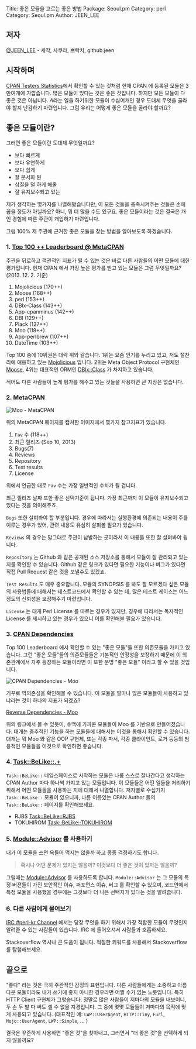 Title:    좋은 모듈을 고르는 좋은 방법
Package:  Seoul.pm
Category: perl
Category: Seoul.pm
Author:   JEEN_LEE

저자
-----

[@JEEN_LEE][twitter-jeen_lee] - 세작, 사쿠라, 쁘락치, github:jeen


시작하며
---------

[CPAN Testers Statistics][home-stats-cpantesters]에서 확인할 수 있는 것처럼 현재 CPAN 에 등록된 모듈은 3만여개에 가깝습니다.
많은 모듈이 있다는 것은 좋은 것입니다.  하지만 모든 모듈이 다 좋은 것은 아닙니다.
*A*라는 일을 하기위한 모듈이 수십여개인 경우 도대체 무엇을 골라야 할지 난감하기 마련입니다.
그럼 우리는 어떻게 좋은 모듈을 골라야 할까요? 


## 좋은 모듈이란?

그러면 좋은 모듈이란 도대체 무엇일까요?

- 보다 빠르게
- 보다 유연하게
- 보다 쉽게
- 잘 문서화 된
- 삽질을 덜 하게 해줄
- 잘 유지보수되고 있는

제가 생각하는 몇가지를 나열해봤습니다만, 이 모든 것들을 충족시켜주는 것들은 손에 꼽을 정도가 아닐까요? 아니, 뭐 더 많을 수도 있구요. 좋은 모듈이라는 것은 결국은 개인 경험에 따른 주관이 개입하기 마련입니다.

그럼 100% 제 주관에 근거한 좋은 모듈을 찾는 방법을 알아보도록 하겠습니다.

### 1. [Top 100 ++ Leaderboard @ MetaCPAN][url-metacpan-leaderboard]

주관을 뒤로하고 객관적인 지표가 될 수 있는 것은 바로 다른 사람들의 어떤 모듈에 대한 평가입니다. 현재 CPAN 에서 가장 높은 평가를 받고 있는 모듈은 그럼 무엇일까요? (2013. 12. 2. 기준)

1. Mojolicious (170++)
2. Moose (168++)
3. perl (153++)
4. DBIx-Class (143++)
5. App-cpanminus (142++)
6. DBI (129++)
7. Plack (127++)
8. Moo (118++)
9. App-perlbrew (107++)
10. DateTime (103++)

Top 100 중에 10위권은 대략 위와 같습니다. 1위는 요즘 인기를 누리고 있고, 저도 절찬리에 애용하고 있는 [Mojolicious][url-mojolicious] 입니다. 2위는 Meta Object Protocol 구현체인 [Moose][url-moose], 4위는 대표적인 ORM인 [DBIx::Class][url-dbic] 가 차지하고 있습니다.

적어도 다른 사람들이 높게 평가를 해주고 있는 것들을 사용하면 큰 지장은 없습니다.

### 2. MetaCPAN

![Moo - MetaCPAN][url-img-metacpan-moo]

위의 MetaCPAN 페이지를 캡쳐한 이미지에서 몇가지 참고지표가 있습니다.

1. `Fav` 수 (118++)
2. 최근 릴리즈 (Sep 10, 2013)
3. Bugs(7)
4. Reviews
5. Repository
6. Test results
7. License

위에서 언급한 대로 `Fav` 수는 가장 일반적인 수치가 될 겁니다.

최근 릴리즈 날짜 또한 좋은 선택기준이 됩니다. 가장 최근까지 이 모듈이 유지보수되고 있다는 것을 의미해주죠.

`Bugs` 또한 살펴봐야 할 부분입니다. 경우에 따라서는 실행환경에 의존되는 내용이 주를 이루는 경우가 있어, 관련 내용도 유심히 살펴볼 필요가 있습니다.

`Reviews` 의 경우는 말그대로 주관이 남발하는 곳이라서 이 내용들 또한 잘 살펴봐야 됩니다.

`Repository` 는 Github 와 같은 공개된 소스 저장소를 통해서 모듈이 잘 관리되고 있는 지를 확인할 수 있습니다. Github 같은 링크가 있다면 필요한 기능이나 버그가 있다면 직접 Pull Request 같은 것을 보낼수도 있겠죠.

`Test Results` 도 매우 중요합니다. 모듈의 SYNOPSIS 를 봐도 잘 모르겠다 싶은 모듈의 사용법들에 대해서는 테스트코드에서 확인할 수 있는 데, 많은 테스트 케이스는 어느 정도의 신뢰성을 보장해주기 마련입니다.

`License` 는 대개 Perl License 를 따르는 경우가 있지만, 경우에 따라서는 독자적인 License 를 제시하고 있는 경우가 있으니 이를 확인해볼 필요가 있습니다.


### 3. [CPAN Dependencies][url-deps-cpantesters]

Top 100 Leaderboard 에서 확인할 수 있는 "좋은 모듈"들 또한 의존모듈을 가지고 있습니다. 그런 "좋은 모듈"들의 의존모듈들은 기본적인 안정성을 보장하기 때문에 이 의존관계에서 자주 등장하는 모듈이라면 이 또한 분명 "좋은 모듈" 이라고 할 수 있을 것입니다.

![CPAN Dependencies - Moo][url-img-deps-cpantesters]

거꾸로 역의존성을 확인해볼 수 있습니다. 이 모듈을 얼마나 많은 모듈들이 사용하고 있냐라는 것이 하나의 지표가 되겠죠?

[Reverse Dependencies - Moo][url-rev-deps-moo]

위의 링크에서 볼 수 있듯이, 수백에 가까운 모듈들이 Moo 를 기반으로 만들어졌습니다. 대개는 중추적인 기능을 하는 모듈들에 대해서는 이것을 통해서 확인할 수 있습니다. 대개는 뭐 Moo 와 같은 OOP 구현체, 또는 각종 파서, 각종 클라이언트, 로거 등등의 범용적인 모듈들을 이것으로 확인하면 좋습니다. 

### 4. [Task::BeLike::.+][url-cpan-task-belike]

`Task::BeLike::` 네임스페이스로 시작하는 모듈은 나름 스스로 잘나간다고 생각하는 CPAN Author 마다 하나씩 가지고 있는 모듈입니다. 이 모듈들은 어떤 일들을 처리하기 위해서 어떤 모듈들을 사용하는 지에 대해서 나열합니다. 저자별로 수십가지 `Task::BeLike::` 모듈이 있으니까, 나름 이름있는 CPAN Author 들의 `Task::BeLike::` 페이지를 확인해보세요.

- RJBS [Task::BeLike::RJBS](https://metacpan.org/pod/Task::BeLike::RJBS) 
- TOKUHIROM [Task::BeLike::TOKUHIROM](https://metacpan.org/pod/Task::BeLike::TOKUHIROM)


### 5. [Module::Advisor][url-cpan-module-advisor] 를 사용하기 

내가 이 모듈을 쓰면 욕들어 먹지는 않을까 하고 종종 걱정하기도 합니다.

> 혹시나 어떤 문제가 있지는 않을까? 이것보다 더 좋은 것이 있지는 않을까?

그럴때는 [Module::Advisor][url-cpan-module-advisor] 를 사용하도록 합니다. `Module::Advisor` 는 그 모듈의 특정 버젼들이 가진 보안적인 이슈, 퍼포먼스 이슈, 버그 를 확인할 수 있으며, 코드안에서 특정 모듈을 사용했을 경우에는 그것보다 더 나은 선택지가 있다는 것을 알려줍니다.

### 6. 다른 사람에게 물어보기

[IRC #perl-kr Channel](http://webchat.freenode.net/?channels=perl-kr) 에서는 당장 무엇을 하기 위해서 가장 적합한 모듈이 무엇인지 알려줄 수 있는 사람들이 있습니다. IRC 에 들어오셔서 사람들과 호흡하세요.

Stackoverflow 역시나 큰 도움이 됩니다. 적절한 키워드를 사용해서 Stackoverflow 를 탐험해보세요.

## 끝으로

"좋다" 라는 것은 극히 주관적인 감정의 표현입니다. 다른 사람들에게는 소중하고 아름다운 모듈이라도 내가 쓰기에 좋지 아니한 경우라면 어쩔 수가 없는 노릇입니다. 특히 HTTP Client 구현체가 그렇습니다. 정말로 많은 사람들이 저마다의 모듈을 내보이니, 두 손 두 발 다 써도 셀 수 없을 지경입니다. 그 중에 몇몇 모듈들이 저마다의 목적에 맞게 사용되고 있습니다. (대표적인 예: `LWP::UserAgent`, `HTTP::Tiny`, `Furl`, `Mojo::UserAgent`,  `LWP::Simple`, ... )

결국은 꾸준하게 사용하면 "좋은 것"을 찾아내고, 그러면서 "더 좋은 것"을 선택하게 되지 않을까요?


[url-cpan-task-belike]: https://metacpan.org/search?q=Task%3A%3ABeLike
[url-rev-deps-moo]: https://metacpan.org/requires/distribution/Moo?sort=[[2,1]]
[url-img-deps-cpantesters]: https://dl.dropboxusercontent.com/u/262117/pict-deps-cpantesters.png
[url-deps-cpantesters]: http://deps.cpantesters.org/?module=Moo
[url-img-metacpan-moo]: https://dl.dropboxusercontent.com/u/262117/pict-metacpan-moo.png
[url-cpan-module-advisor]: https://metacpan.org/pod/Module::Advisor
[url-dbic]: https://metacpan.org/pod/DBIx::Class
[url-moose]: http://moose.iinteractive.com/en/
[url-mojolicious]: http://mojolicio.us/
[url-metacpan-leaderboard]: https://metacpan.org/favorite/leaderboard

[home-stats-cpantesters]:         http://stats.cpantesters.org/
[twitter-jeen_lee]:               http://twitter.com/#!/JEEN_LEE

